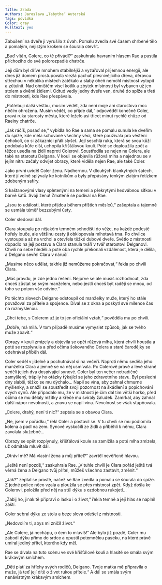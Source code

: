 ```yaml
---
Title: Zrada
Authors: Jaroslava „Tabytha“ Auterská
Tags: povídka
Color: gray
Fulltext: yes
---
```

Zabušení na dveře ji vyrušilo z úvah. Pomalu zvedla své časem shrbené tělo a pomalým, nejistým krokem se šourala otevřít. 

„Buď vítán, Colere, co tě přivádí?“ zaskuhrala havraním hlasem Rae a pustila příchozího do své polorozpadlé chatrče. 

Její dům byl dříve mnohem stabilnější a vyzařoval příjemnou energii, ale dnes již domem prostupovala vlezlá pachuť plesnivějícího dřeva, děravou střechou v několika místech zatékalo a slabý oheň nemohl místnost vytopit a zútulnit. Nad ohništěm visel kotlík a zbytek místnosti byl vybaven už jen stolem a dvěmi židlemi. Odtud vedly jedny dveře ven, druhé do spíže a třetí do místnosti, kde Rae přespávala. 

„Potřebuji další věštbu, musím vědět, zda není moje ani starostova moc něčím ohrožena. Musím vědět, co přijde dál,“ odpověděl konečně Coler, pravá ruka starosty města, které leželo asi třicet minut rychlé chůze od Raeiny chatrče. 

„Jak ráčíš, posaď se,“ vybídla ho Rae a sama se pomalu sunula ke dveřím do spíže, kde měla schované všechny věci, které používala pro věštění čehokoli, co si zákazníci přáli slyšet. Její seschlá ruka, která se svou kůží podobala kůře olší, uchopila křišťálovou kouli. Poté se doploužila zpět a těžce usedla na židli naproti Colerovi. Soustředila se nejen na Colera, ale také na starostu Delgana. V kouli se objevila růžová mlha a najednou se v jejím nitru začaly odvíjet obrazy, které viděla nejen Rae, ale také Coler. 

Jako první uviděl Coler ženu. Nádhernou. V dlouhých blankytných šatech, které jí volně splývaly ke kotníkům a byly přepásány tenkým zlatým řetízkem zdobeným safíry. 

S kaštanovými vlasy spletenými na temeni a překrytými hedvábnou síťkou v barvě šatů. Svoji ženu! Zmateně se podíval na Rae. 

„Jsou to události, které přijdou během příštích měsíců,“ zašeptala a tajemně se usmála téměř bezzubými ústy. 

Coler sledoval dál. 

<div class="sectionbreak" />

Clara stoupala po nějakém temném schodišti do věže, na každé podestě hořely louče, ale většinu cesty ji obklopovala mihotavá tma. Po chvilce vystoupala až na vrchol a otevřela těžké dubové dveře. Světlo z místnosti dopadlo na její postavu a Clara stanula tváří v tvář starostovi Delganovi. Chvíli na sebe hleděli a poté oba rychle překonali vzdálenost, která je dělila, a Delgano sevřel Claru v náručí. 

„Musíme něco udělat, takhle již nemůžeme pokračovat,“ řekla po chvíli Clara. 

„Máš pravdu, je zde jedno řešení. Nejprve se ale musíš rozhodnout, zda chceš zůstat se svým manželem, nebo jestli chceš být raději se mnou, od toho se potom vše odvine.“ 

Po těchto slovech Delgano odstoupil od manželky muže, který ho stále považoval za přítele a spojence. Díval se z okna a poskytl své milence čas na rozmyšlenou. 

„Chci tebe, s Colerem už je to jen oficiální vztah,“ pověděla mu po chvíli. 

„Dobře, má milá. V tom případě musíme vymyslet způsob, jak se tvého muže zbavit.“ 

<div class="sectionbreak" />

Obrazy v kouli zmizely a objevila se opět růžová mlha, která chvíli houstla a poté se rozplynula a před očima šokovaného Colera a staré čarodějky se odehrával příběh dál. 

<div class="sectionbreak" />

Coler seděl v jídelně a pochutnával si na večeři. Naproti němu seděla jeho manželka Clara a jemně se na něj usmívala. Po Colerově pravé a levé straně seděli jejich dva dospívající synové. Coler byl ten večer netradičně zamyšlený, trápily ho otázky týkající se jeho zdravotního stavu. Byl poslední dny slabší, těžko se mu dýchalo… Napil se vína, aby zahnal chmurné myšlenky, a snažil se soustředit svoji pozornost na škádlení a popichování svých synů. Ale připadalo mu, že v místnosti je čím dál tím větší horko, před očima se mu dělaly mžitky a křeče mu svíraly žaludek. Zamrkal, aby zahnal další nápor nevolnosti, a znovu se napil vína. Nevolnost se však stupňovala. 

„Colere, drahý, není ti nic?“ zeptala se s obavou Clara. 

„Ne, jsem v pořádku,“ řekl Coler a postavil se. V tu chvíli se mu podlomila kolena a padl na zem. Synové vyskočili ze židlí a přiběhli k němu, Clara zavolala služebné… 

<div class="sectionbreak" />

Obrazy se opět rozplynuly, křišťálová koule se zamlžila a poté mlha zmizela, už odmítala mluvit dál. 

„Otráví mě? Má vlastní žena a můj přítel?“ zavrtěl nevěřícně hlavou. 

„Ještě není pozdě,“ zaskuhrala Rae. „V tuhle chvíli je Clara pořád ještě tvá věrná žena a Delgano tvůj přítel, můžeš všechno zastavit, změnit.“ 

„Jak?“ zeptal se prostě, načež se Rae zvedla a pomalu se šourala do spíže. Z jedné police něco vzala a ploužila se přes místnost zpět. Když došla ke Colerovi, položila před něj na stůl dýku s ozdobnou rukojetí... 

„Zabij ho, jinak tě připraví o lásku i o život,“ řekla temně a její hlas se naplnil záští. 

Coler sebral dýku ze stolu a beze slova odešel z místnosti. 

<div class="sectionbreak" />

„Nedovolím ti, abys mi zničil život.“ 

„Ale Colere, já nechápu, o čem to mluvíš!“ Ale bylo již pozdě, Coler mu zabodl dýku přímo do srdce a opustil potemnělou paseku, na které právě umíral jediný přítel, kterého kdy měl. 

<div class="sectionbreak" />

Rae se dívala na tuto scénu ve své křišťálové kouli a hlasitě se smála svým krákavým smíchem. 

„Děti platí za hříchy svých rodičů, Delgano. Tvoje matka mě připravila o muže, já 
teď její dítě o život rukou přítele.“ A dál se smála svým nenávistným krákavým smíchem. 
